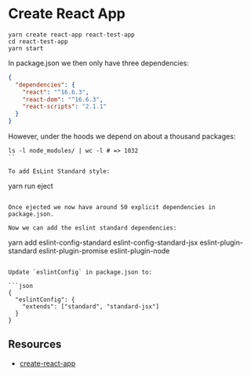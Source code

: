 # Create React App

```
yarn create react-app react-test-app
cd react-test-app
yarn start
```

In package.json we then only have three dependencies:

```json
{
  "dependencies": {
    "react": "^16.6.3",
    "react-dom": "^16.6.3",
    "react-scripts": "2.1.1"
  }
}
```

However, under the hoods we depend on about a thousand packages:

```
ls -l node_modules/ | wc -l # => 1032
``

To add EsLint Standard style:

```
yarn run eject
```

Once ejected we now have around 50 explicit dependencies in package.json.

Now we can add the eslint standard dependencies:

```
yarn add eslint-config-standard eslint-config-standard-jsx eslint-plugin-standard eslint-plugin-promise eslint-plugin-node
```

Update `eslintConfig` in package.json to:

```json
{
  "eslintConfig": {
    "extends": ["standard", "standard-jsx"]
  }
}
```

## Resources

* [create-react-app](https://github.com/facebook/create-react-app)
